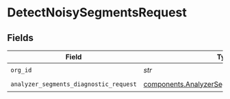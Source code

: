 # DetectNoisySegmentsRequest


## Fields

| Field                                                                                                        | Type                                                                                                         | Required                                                                                                     | Description                                                                                                  | Example                                                                                                      |
| ------------------------------------------------------------------------------------------------------------ | ------------------------------------------------------------------------------------------------------------ | ------------------------------------------------------------------------------------------------------------ | ------------------------------------------------------------------------------------------------------------ | ------------------------------------------------------------------------------------------------------------ |
| `org_id`                                                                                                     | *str*                                                                                                        | :heavy_check_mark:                                                                                           | N/A                                                                                                          | org-123                                                                                                      |
| `analyzer_segments_diagnostic_request`                                                                       | [components.AnalyzerSegmentsDiagnosticRequest](../../models/components/analyzersegmentsdiagnosticrequest.md) | :heavy_check_mark:                                                                                           | N/A                                                                                                          |                                                                                                              |